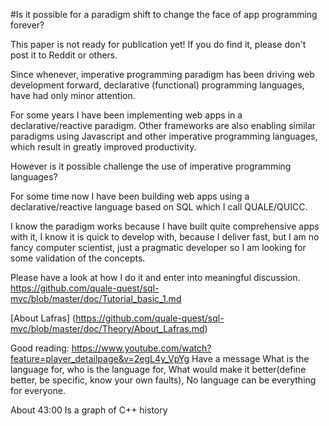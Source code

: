 #Is it possible for a paradigm shift to change the face of app programming forever?

This paper is not ready for publication yet! If you do find it, please don't post it to Reddit or others.

Since whenever, imperative programming paradigm has been driving web development forward, declarative (functional) programming languages, have had only minor attention.

For some years I have been implementing web apps in a declarative/reactive paradigm.
Other frameworks are also enabling similar paradigms using Javascript and other imperative programming languages, which result in greatly improved productivity.

However is it possible challenge the use of imperative programming languages?

For some time now I have been building web apps using a declarative/reactive language based on SQL which I call QUALE/QUICC.

I know the paradigm works because I have built quite comprehensive apps with it, I know it is quick to develop with, because I deliver fast,
but I am no fancy computer scientist, just a pragmatic developer so I am looking for some validation of the concepts.


Please have a look at how I do it and enter into meaningful discussion.
https://github.com/quale-quest/sql-mvc/blob/master/doc/Tutorial_basic_1.md


[About Lafras] (https://github.com/quale-quest/sql-mvc/blob/master/doc/Theory/About_Lafras.md) 
 


Good reading:
https://www.youtube.com/watch?feature=player_detailpage&v=2egL4y_VpYg
	Have a message
		What is the language for, who is the language for, What would make it better(define better, be specific, know your own faults), 
		No language can be everything for everyone.

About 43:00 Is a graph of C++ history






